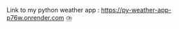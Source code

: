Link to my python weather app : https://py-weather-app-p76w.onrender.com :cloud_with_lightning_and_rain:

